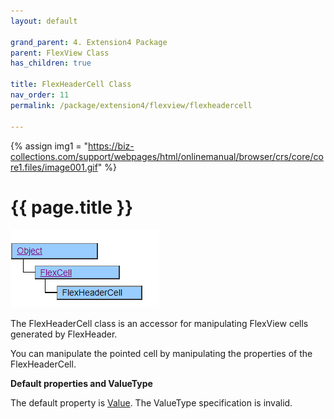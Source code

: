 ```yaml
---
layout: default

grand_parent: 4. Extension4 Package
parent: FlexView Class
has_children: true

title: FlexHeaderCell Class
nav_order: 11
permalink: /package/extension4/flexview/flexheadercell

---
```

{% assign img1 = "https://biz-collections.com/support/webpages/html/onlinemanual/browser/crs/core/core1.files/image001.gif" %}


# {{ page.title }}

<a href="/img/Package/Ext4-FlexView-FlexHeaderCell.PNG" target="_blank">
<img src="/img/Package/Ext4-FlexView-FlexHeaderCell.PNG" alt="login image"></a>

The FlexHeaderCell class is an accessor for manipulating FlexView cells generated by FlexHeader.

You can manipulate the pointed cell by manipulating the properties of the FlexHeaderCell.


**Default properties and ValueType**<br>

The default property is <a href="/package/extension4/flexview/flexcell/properties/value">Value</a>. The ValueType specification is invalid.
